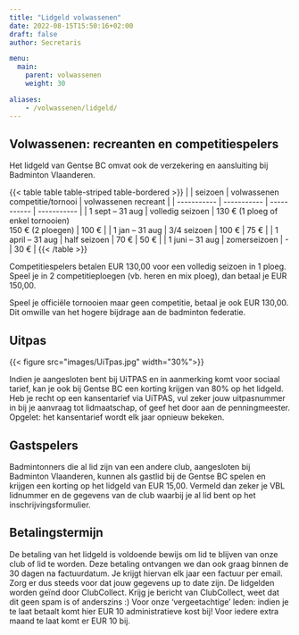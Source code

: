 ```yaml
---
title: "Lidgeld volwassenen"
date: 2022-08-15T15:50:16+02:00
draft: false
author: Secretaris

menu:
  main:
    parent: volwassenen
    weight: 30

aliases:
    - /volwassenen/lidgeld/
---
```


## Volwassenen: recreanten en competitiespelers
Het lidgeld van Gentse BC omvat ook de verzekering en aansluiting bij Badminton Vlaanderen.

{{< table table table-striped table-bordered >}}
|  | seizoen | volwassenen competitie/tornooi | volwassenen recreant |
| ----------- | ----------- | ----------- | ----------- |
| 1 sept – 31 aug | volledig seizoen | 130 € (1 ploeg of enkel tornooien) <br> 150 € (2 ploegen) |  100 € |
| 1 jan – 31 aug | 3/4 seizoen | 100 € |  75 € |
| 1 april – 31 aug | half seizoen | 70 € |  50 € |
| 1 juni – 31 aug | zomerseizoen | - |  30 € |
{{< /table >}}

Competitiespelers betalen EUR 130,00 voor een volledig seizoen in 1 ploeg. Speel je in 2 competitieploegen (vb. heren en mix ploeg), dan betaal je EUR 150,00. 

Speel je officiële tornooien maar geen competitie, betaal je ook EUR 130,00. Dit omwille van het hogere bijdrage aan de badminton federatie.


## Uitpas
{{< figure src="images/UiTpas.jpg" width="30%">}}

Indien je aangesloten bent bij UiTPAS en in aanmerking komt voor sociaal tarief, kan je ook bij Gentse BC een korting krijgen van 80% op het lidgeld. Heb je recht op een kansentarief via UiTPAS, vul zeker jouw uitpasnummer in bij je aanvraag tot lidmaatschap, of geef het door aan de penningmeester. Opgelet: het kansentarief wordt elk jaar opnieuw bekeken.

## Gastspelers
Badmintonners die al lid zijn van een andere club, aangesloten bij Badminton Vlaanderen, kunnen als gastlid bij de Gentse BC spelen en krijgen een korting op het lidgeld van EUR 15,00. Vermeld dan zeker je VBL lidnummer en de gegevens van de club waarbij je al lid bent op het inschrijvingsformulier.

## Betalingstermijn
De betaling van het lidgeld is voldoende bewijs om lid te blijven van onze club of lid te worden.  Deze betaling ontvangen we dan ook graag binnen de 30 dagen na factuurdatum. Je krijgt hiervan elk jaar een factuur per email. Zorg er dus steeds voor dat jouw gegevens up to date zijn.
De lidgelden worden geïnd door ClubCollect. Krijg je bericht van ClubCollect, weet dat dit geen spam is of anderszins :)
Voor onze ‘vergeetachtige’ leden: indien je te laat betaalt komt hier EUR 10 administratieve kost bij! Voor iedere extra maand te laat komt er EUR 10 bij.